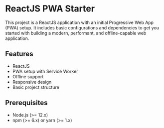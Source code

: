 # ReactJS PWA Starter

This project is a ReactJS application with an initial Progressive Web App (PWA) setup. It includes basic configurations and dependencies to get you started with building a modern, performant, and offline-capable web application.

## Features

- ReactJS
- PWA setup with Service Worker
- Offline support
- Responsive design
- Basic project structure

## Prerequisites

- Node.js (>= 12.x)
- npm (>= 6.x) or yarn (>= 1.x)
